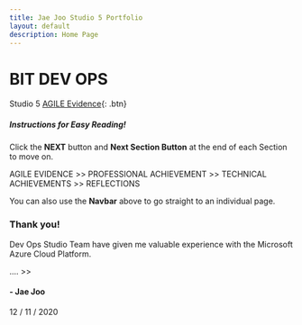 ```yaml
---
title: Jae Joo Studio 5 Portfolio
layout: default
description: Home Page
---
```


# BIT DEV OPS
Studio 5
[AGILE Evidence](userStories.html){: .btn}

##### Instructions for Easy Reading!

Click the **NEXT** button and **Next Section Button** at the end of each Section to move on.

AGILE EVIDENCE >> PROFESSIONAL ACHIEVEMENT >> TECHNICAL ACHIEVEMENTS >> REFLECTIONS

You can also use the **Navbar** above to go straight to an individual page.

### Thank you!

Dev Ops Studio Team have given me valuable experience with the Microsoft Azure Cloud Platform.

.... >>

#### - Jae Joo 
12 / 11 / 2020 